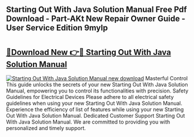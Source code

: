 ## Starting Out With Java Solution Manual Free Pdf Download - Part-AKt New Repair Owner Guide - User Service Edition 9mylp

# <h2><a href="http://bc60898.oget.top/?id=Starting+Out+With+Java+Solution+Manual">🔗Download New 👉🔴 Starting Out With Java Solution Manual</a></h2>

[![Starting Out With Java Solution Manual new download](https://i.imgur.com/5g1atiW.png)](http://bc60898.oget.top/?id=Starting+Out+With+Java+Solution+Manual)
Masterful Control This guide unlocks the secrets of your new Starting Out With Java Solution Manual, empowering you to control its functionalities with precision. Safety Guidelines for Electrical Devices Please adhere to all electrical safety guidelines when using your new Starting Out With Java Solution Manual. Experience the efficiency of list of features while using your new Starting Out With Java Solution Manual. Dedicated Customer Support Starting Out With Java Solution Manual. We are committed to providing you with personalized and timely support.
